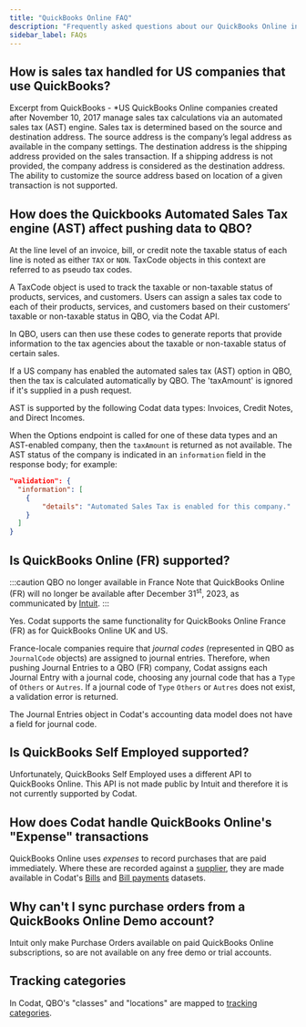 ```yaml
---
title: "QuickBooks Online FAQ"
description: "Frequently asked questions about our QuickBooks Online integration."
sidebar_label: FAQs
---
```


## How is sales tax handled for US companies that use QuickBooks?

Excerpt from QuickBooks - \*US QuickBooks Online companies created after November 10, 2017 manage sales tax calculations via an automated sales tax (AST) engine. Sales tax is determined based on the source and destination address. The source address is the company’s legal address as available in the company settings. The destination address is the shipping address provided on the sales transaction. If a shipping address is not provided, the company address is considered as the destination address. The ability to customize the source address based on location of a given transaction is not supported.

## How does the Quickbooks Automated Sales Tax engine (AST) affect pushing data to QBO?

At the line level of an invoice, bill, or credit note the taxable status of each line is noted as either `TAX` or `NON`. TaxCode objects in this context are referred to as pseudo tax codes.

A TaxCode object is used to track the taxable or non-taxable status of products, services, and customers. Users can assign a sales tax code to each of their products, services, and customers based on their customers’ taxable or non-taxable status in QBO, via the Codat API.

In QBO, users can then use these codes to generate reports that provide information to the tax agencies about the taxable or non-taxable status of certain sales.

If a US company has enabled the automated sales tax (AST) option in QBO, then the tax is calculated automatically by QBO. The 'taxAmount' is ignored if it's supplied in a push request.

AST is supported by the following Codat data types: Invoices, Credit Notes, and Direct Incomes.

When the Options endpoint is called for one of these data types and an AST-enabled company, then the `taxAmount` is returned as not available. The AST status of the company is indicated in an `information` field in the response body; for example:

```json
"validation": {
  "information": [
    {
        "details": "Automated Sales Tax is enabled for this company."
    }
  ]
}
```

## Is QuickBooks Online (FR) supported?

:::caution QBO no longer available in France
Note that QuickBooks Online (FR) will no longer be available after December 31<sup>st</sup>, 2023, as communicated by [Intuit](https://quickbooks.intuit.com/learn-support/fr-fr/help-article/account-management/faq/L5GgPEpLf_FR_fr_FR).
:::

Yes. Codat supports the same functionality for QuickBooks Online France (FR) as for QuickBooks Online UK and US.

France-locale companies require that _journal codes_ (represented in QBO as `JournalCode` objects) are assigned to journal entries. Therefore, when pushing Journal Entries to a QBO (FR) company, Codat assigns each Journal Entry with a journal code, choosing any journal code that has a `Type` of `Others` or `Autres`. If a journal code of `Type` `Others` or `Autres` does not exist, a validation error is returned.

The Journal Entries object in Codat's accounting data model does not have a field for journal code.

## Is QuickBooks Self Employed supported?

Unfortunately, QuickBooks Self Employed uses a different API to QuickBooks Online. This API is not made public by Intuit and therefore it is not currently supported by Codat.

## How does Codat handle QuickBooks Online's "Expense" transactions

QuickBooks Online uses _expenses_ to record purchases that are paid immediately. Where these are recorded against a [supplier](/accounting-api#/schemas/Suppliers), they are made available in Codat's [Bills](/accounting-api#/schemas/bills) and [Bill payments](/accounting-api#/schemas/billpayments) datasets.

## Why can't I sync purchase orders from a QuickBooks Online Demo account?

Intuit only make Purchase Orders available on paid QuickBooks Online subscriptions, so are not available on any free demo or trial accounts.

## Tracking categories

In Codat, QBO's "classes" and "locations" are mapped to [tracking categories](/accounting-api#/schemas/trackingcategories).
